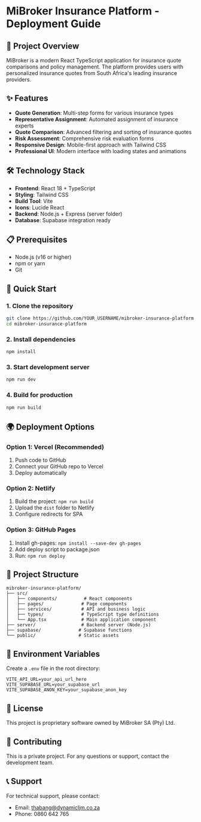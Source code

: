 # MiBroker Insurance Platform - Deployment Guide

## 🚀 Project Overview

MiBroker is a modern React TypeScript application for insurance quote comparisons and policy management. The platform provides users with personalized insurance quotes from South Africa's leading insurance providers.

## ✨ Features

- **Quote Generation**: Multi-step forms for various insurance types
- **Representative Assignment**: Automated assignment of insurance experts
- **Quote Comparison**: Advanced filtering and sorting of insurance quotes
- **Risk Assessment**: Comprehensive risk evaluation forms
- **Responsive Design**: Mobile-first approach with Tailwind CSS
- **Professional UI**: Modern interface with loading states and animations

## 🛠 Technology Stack

- **Frontend**: React 18 + TypeScript
- **Styling**: Tailwind CSS
- **Build Tool**: Vite
- **Icons**: Lucide React
- **Backend**: Node.js + Express (server folder)
- **Database**: Supabase integration ready

## 📋 Prerequisites

- Node.js (v16 or higher)
- npm or yarn
- Git

## 🚀 Quick Start

### 1. Clone the repository
```bash
git clone https://github.com/YOUR_USERNAME/mibroker-insurance-platform.git
cd mibroker-insurance-platform
```

### 2. Install dependencies
```bash
npm install
```

### 3. Start development server
```bash
npm run dev
```

### 4. Build for production
```bash
npm run build
```

## 🌍 Deployment Options

### Option 1: Vercel (Recommended)
1. Push code to GitHub
2. Connect your GitHub repo to Vercel
3. Deploy automatically

### Option 2: Netlify
1. Build the project: `npm run build`
2. Upload the `dist` folder to Netlify
3. Configure redirects for SPA

### Option 3: GitHub Pages
1. Install gh-pages: `npm install --save-dev gh-pages`
2. Add deploy script to package.json
3. Run: `npm run deploy`

## 📁 Project Structure

```
mibroker-insurance-platform/
├── src/
│   ├── components/          # React components
│   ├── pages/              # Page components
│   ├── services/           # API and business logic
│   ├── types/              # TypeScript type definitions
│   └── App.tsx             # Main application component
├── server/                 # Backend server (Node.js)
├── supabase/              # Supabase functions
└── public/                # Static assets
```

## 🔧 Environment Variables

Create a `.env` file in the root directory:

```env
VITE_API_URL=your_api_url_here
VITE_SUPABASE_URL=your_supabase_url
VITE_SUPABASE_ANON_KEY=your_supabase_anon_key
```

## 📄 License

This project is proprietary software owned by MiBroker SA (Pty) Ltd.

## 🤝 Contributing

This is a private project. For any questions or support, contact the development team.

## 📞 Support

For technical support, please contact:
- Email: thabang@dynamicljm.co.za
- Phone: 0860 642 765